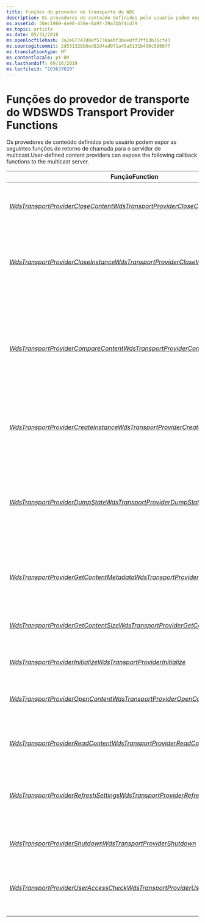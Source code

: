 ```yaml
---
title: Funções do provedor de transporte do WDS
description: Os provedores de conteúdo definidos pelo usuário podem expor as seguintes funções de retorno de chamada para o servidor de multicast.
ms.assetid: 30ec1969-4e90-458e-8a9f-39a7bbf4cd79
ms.topic: article
ms.date: 05/31/2018
ms.openlocfilehash: 3a2e67747d8ef5738a4bf3bee8ff2ffb3b35cf43
ms.sourcegitcommit: 2d531328b6ed82d4ad971a45a5131b430c5866f7
ms.translationtype: MT
ms.contentlocale: pt-BR
ms.lasthandoff: 09/16/2019
ms.locfileid: "103637020"
---
```

# <a name="wds-transport-provider-functions"></a><span data-ttu-id="3997b-103">Funções do provedor de transporte do WDS</span><span class="sxs-lookup"><span data-stu-id="3997b-103">WDS Transport Provider Functions</span></span>

<span data-ttu-id="3997b-104">Os provedores de conteúdo definidos pelo usuário podem expor as seguintes funções de retorno de chamada para o servidor de multicast.</span><span class="sxs-lookup"><span data-stu-id="3997b-104">User-defined content providers can expose the following callback functions to the multicast server.</span></span>



| <span data-ttu-id="3997b-105">Função</span><span class="sxs-lookup"><span data-stu-id="3997b-105">Function</span></span>                                                                               | <span data-ttu-id="3997b-106">Descrição</span><span class="sxs-lookup"><span data-stu-id="3997b-106">Description</span></span>                                                                                                             |
|----------------------------------------------------------------------------------------|-------------------------------------------------------------------------------------------------------------------------|
| [<span data-ttu-id="3997b-107">*WdsTransportProviderCloseContent*</span><span class="sxs-lookup"><span data-stu-id="3997b-107">*WdsTransportProviderCloseContent*</span></span>](/windows/desktop/api/wdstpdi/nf-wdstpdi-wdstransportproviderclosecontent)             | <span data-ttu-id="3997b-108">Fecha um fluxo de conteúdo especificado por um identificador.</span><span class="sxs-lookup"><span data-stu-id="3997b-108">Closes a content stream specified by a handle.</span></span>                                                                          |
| [<span data-ttu-id="3997b-109">*WdsTransportProviderCloseInstance*</span><span class="sxs-lookup"><span data-stu-id="3997b-109">*WdsTransportProviderCloseInstance*</span></span>](/windows/desktop/api/wdstpdi/nf-wdstpdi-wdstransportprovidercloseinstance)           | <span data-ttu-id="3997b-110">Fecha uma instância de um provedor de conteúdo especificado por um identificador.</span><span class="sxs-lookup"><span data-stu-id="3997b-110">Closes an instance of a content provider specified by a handle.</span></span>                                                         |
| [<span data-ttu-id="3997b-111">*WdsTransportProviderCompareContent*</span><span class="sxs-lookup"><span data-stu-id="3997b-111">*WdsTransportProviderCompareContent*</span></span>](/windows/desktop/api/wdstpdi/nf-wdstpdi-wdstransportprovidercomparecontent)         | <span data-ttu-id="3997b-112">Compara um nome de conteúdo e uma instância especificados para um fluxo de conteúdo aberto para determinar se eles são os mesmos.</span><span class="sxs-lookup"><span data-stu-id="3997b-112">Compares a specified content name and instance to an open content stream to determine if they are the same.</span></span>             |
| [<span data-ttu-id="3997b-113">*WdsTransportProviderCreateInstance*</span><span class="sxs-lookup"><span data-stu-id="3997b-113">*WdsTransportProviderCreateInstance*</span></span>](/windows/desktop/api/wdstpdi/nf-wdstpdi-wdstransportprovidercreateinstance)         | <span data-ttu-id="3997b-114">Abre uma nova instância de um provedor de conteúdo.</span><span class="sxs-lookup"><span data-stu-id="3997b-114">Opens a new instance of a content provider.</span></span>                                                                             |
| [<span data-ttu-id="3997b-115">*WdsTransportProviderDumpState*</span><span class="sxs-lookup"><span data-stu-id="3997b-115">*WdsTransportProviderDumpState*</span></span>](/windows/desktop/api/wdstpdi/nf-wdstpdi-wdstransportproviderdumpstate)                   | <span data-ttu-id="3997b-116">Instrui o provedor de transporte a imprimir um resumo de seu estado e qualquer outra informação relevante para o log de rastreamento.</span><span class="sxs-lookup"><span data-stu-id="3997b-116">Instructs the transport provider to print a summary of its state and any other relevant information to the tracing log.</span></span> |
| [<span data-ttu-id="3997b-117">*WdsTransportProviderGetContentMetadata*</span><span class="sxs-lookup"><span data-stu-id="3997b-117">*WdsTransportProviderGetContentMetadata*</span></span>](/windows/desktop/api/wdstpdi/nf-wdstpdi-wdstransportprovidergetcontentmetadata) | <span data-ttu-id="3997b-118">Recupera metadados para um fluxo de conteúdo aberto.</span><span class="sxs-lookup"><span data-stu-id="3997b-118">Retrieves metadata for an open content stream.</span></span>                                                                          |
| [<span data-ttu-id="3997b-119">*WdsTransportProviderGetContentSize*</span><span class="sxs-lookup"><span data-stu-id="3997b-119">*WdsTransportProviderGetContentSize*</span></span>](/windows/desktop/api/wdstpdi/nf-wdstpdi-wdstransportprovidergetcontentsize)         | <span data-ttu-id="3997b-120">Recupera o tamanho de um fluxo de conteúdo aberto.</span><span class="sxs-lookup"><span data-stu-id="3997b-120">Retrieves the size of an open content stream.</span></span>                                                                           |
| [<span data-ttu-id="3997b-121">*WdsTransportProviderInitialize*</span><span class="sxs-lookup"><span data-stu-id="3997b-121">*WdsTransportProviderInitialize*</span></span>](/windows/desktop/api/wdstpdi/nf-wdstpdi-wdstransportproviderinitialize)                 | <span data-ttu-id="3997b-122">Inicializa um provedor de conteúdo.</span><span class="sxs-lookup"><span data-stu-id="3997b-122">Initializes a content provider.</span></span>                                                                                         |
| [<span data-ttu-id="3997b-123">*WdsTransportProviderOpenContent*</span><span class="sxs-lookup"><span data-stu-id="3997b-123">*WdsTransportProviderOpenContent*</span></span>](/windows/desktop/api/wdstpdi/nf-wdstpdi-wdstransportprovideropencontent)               | <span data-ttu-id="3997b-124">Abre uma nova exibição estática de um fluxo de conteúdo.</span><span class="sxs-lookup"><span data-stu-id="3997b-124">Opens a new static view of a content stream.</span></span>                                                                            |
| [<span data-ttu-id="3997b-125">*WdsTransportProviderReadContent*</span><span class="sxs-lookup"><span data-stu-id="3997b-125">*WdsTransportProviderReadContent*</span></span>](/windows/desktop/api/wdstpdi/nf-wdstpdi-wdstransportproviderreadcontent)               | <span data-ttu-id="3997b-126">Lê o conteúdo de um fluxo de conteúdo aberto.</span><span class="sxs-lookup"><span data-stu-id="3997b-126">Reads content from an open content stream.</span></span>                                                                              |
| [<span data-ttu-id="3997b-127">*WdsTransportProviderRefreshSettings*</span><span class="sxs-lookup"><span data-stu-id="3997b-127">*WdsTransportProviderRefreshSettings*</span></span>](/windows/desktop/api/wdstpdi/nf-wdstpdi-wdstransportproviderrefreshsettings)       | <span data-ttu-id="3997b-128">Instrui o provedor de transporte a ler novamente as configurações relevantes.</span><span class="sxs-lookup"><span data-stu-id="3997b-128">Instructs the transport provider to reread any relevant settings.</span></span>                                                       |
| [<span data-ttu-id="3997b-129">*WdsTransportProviderShutdown*</span><span class="sxs-lookup"><span data-stu-id="3997b-129">*WdsTransportProviderShutdown*</span></span>](/windows/desktop/api/wdstpdi/nf-wdstpdi-wdstransportprovidershutdown)                     | <span data-ttu-id="3997b-130">Shutsdown o provedor de conteúdo.</span><span class="sxs-lookup"><span data-stu-id="3997b-130">Shutsdown the content provider.</span></span>                                                                                         |
| [<span data-ttu-id="3997b-131">*WdsTransportProviderUserAccessCheck*</span><span class="sxs-lookup"><span data-stu-id="3997b-131">*WdsTransportProviderUserAccessCheck*</span></span>](/windows/desktop/api/wdstpdi/nf-wdstpdi-wdstransportprovideruseraccesscheck)       | <span data-ttu-id="3997b-132">Especifica o acesso a um fluxo de conteúdo com base no token de um usuário.</span><span class="sxs-lookup"><span data-stu-id="3997b-132">Specifies access to a content stream based on a user's token.</span></span>                                                           |



 

 

 




